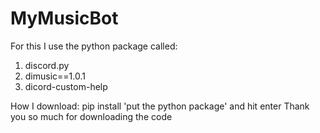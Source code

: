 # MyMusicBot
For this I use the python package called:
1. discord.py
2. dimusic==1.0.1
3. dicord-custom-help

How I download:
pip install 'put the python package' and hit enter
Thank you so much for downloading the code
